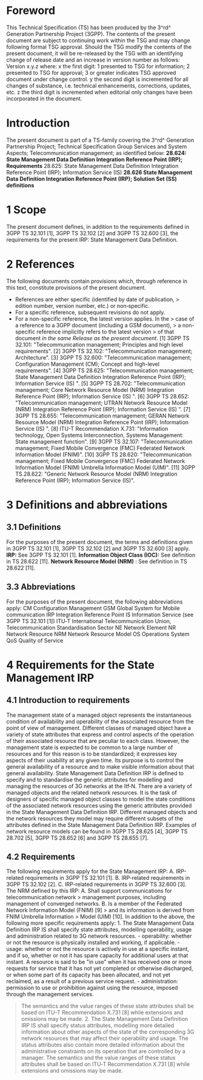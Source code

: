 # Foreword
This Technical Specification (TS) has been produced by the 3^rd^ Generation
Partnership Project (3GPP).
The contents of the present document are subject to continuing work within the
TSG and may change following formal TSG approval. Should the TSG modify the
contents of the present document, it will be re-released by the TSG with an
identifying change of release date and an increase in version number as
follows:
Version x.y.z
where:
x the first digit:
1 presented to TSG for information;
2 presented to TSG for approval;
3 or greater indicates TSG approved document under change control.
y the second digit is incremented for all changes of substance, i.e. technical
enhancements, corrections, updates, etc.
z the third digit is incremented when editorial only changes have been
incorporated in the document.
# Introduction
The present document is part of a TS-family covering the 3^rd^ Generation
Partnership Project; Technical Specification Group Services and System
Aspects; Telecommunication management; as identified below:
**28.624: State Management Data Definition Integration Reference Point (IRP);
Requirements**
28.625: State Management Data Definition Integration Reference Point (IRP);
Information Service (IS)
**28.626 State Management Data Definition Integration Reference Point (IRP);
Solution Set (SS) definitions**
# 1 Scope
The present document defines, in addition to the requirements defined in 3GPP
TS 32.101 [1], 3GPP TS 32.102 [2] and 3GPP TS 32.600 [3], the requirements for
the present IRP: State Management Data Definition.
# 2 References
The following documents contain provisions which, through reference in this
text, constitute provisions of the present document.
  * References are either specific (identified by date of publication, > edition number, version number, etc.) or non‑specific.
  * For a specific reference, subsequent revisions do not apply.
  * For a non-specific reference, the latest version applies. In the > case of a reference to a 3GPP document (including a GSM document), > a non-specific reference implicitly refers to the latest version > of that document _in the same Release as the present document_.
[1] 3GPP TS 32.101: \"Telecommunication management; Principles and high level
requirements\".
[2] 3GPP TS 32.102: \"Telecommunication management; Architecture\".
[3] 3GPP TS 32.600: \"Telecommunication management; Configuration Management
(CM); Concept and high-level requirements\".
[4] 3GPP TS 28.625: \"Telecommunication management; State Management Data
Definition Integration Reference Point (IRP); Information Service (IS) \".
[5] 3GPP TS 28.702: \"Telecommunication management; Core Network Resource
Model (NRM) Integration Reference Point (IRP); Information Service (IS) \".
[6] 3GPP TS 28.652: \"Telecommunication management; UTRAN Network Resource
Model (NRM) Integration Reference Point (IRP); Information Service (IS) \".
[7] 3GPP TS 28.655: \"Telecommunication management; GERAN Network Resource
Model (NRM) Integration Reference Point (IRP); Information Service (IS) \".
[8] ITU-T Recommendation X.731: \"Information technology, Open Systems
Interconnection, Systems Management: State management function\".
[9] 3GPP TS 32.107: \"Telecommunication management; Fixed Mobile Convergence
(FMC) Federated Network Information Model (FNIM)\".
[10] 3GPP TS 28.620: \"Telecommunication management; Fixed Mobile Convergence
(FMC) Federated Network Information Model (FNIM) Umbrella Information Model
(UIM)\".
[11] 3GPP TS.28.622: "Generic Network Resource Model (NRM) Integration
Reference Point (IRP); Information Service (IS)".
# 3 Definitions and abbreviations
## 3.1 Definitions
For the purposes of the present document, the terms and definitions given in
3GPP TS 32.101 [1], 3GPP TS 32.102 [2] and 3GPP TS 32.600 [3] apply.
**IRP:** See 3GPP TS 32.101 [1].
**Information Object Class (IOC):** See definition in TS 28.622 [11].
**Network Resource Model (NRM)** : See definition in TS 28.622 [11].
## 3.3 Abbreviations
For the purposes of the present document, the following abbreviations apply:
CM Configuration Management
GSM Global System for Mobile communication
IRP Integration Reference Point
IS Information Service (see 3GPP TS 32.101 [1])
ITU‑T International Telecommunication Union, Telecommunication Standardisation
Sector
NE Network Element
NR Network Resource
NRM Network Resource Model
OS Operations System
QoS Quality of Service
# 4 Requirements for the State Management IRP
## 4.1 Introduction to requirements
The management state of a managed object represents the instantaneous
condition of availability and operability of the associated resource from the
point of view of management. Different classes of managed object have a
variety of state attributes that express and control aspects of the operation
of their associated resource that are peculiar to each class. However, the
management state is expected to be common to a large number of resources and
for this reason is to be standardized; it expresses key aspects of their
usability at any given time. Its purpose is to control the general
availability of a resource and to make visible information about that general
availability.
State Management Data Definition IRP is defined to specify and to standardise
the generic attributes for modelling and managing the resources of 3G networks
at the Itf‑N. There are a variety of managed objects and the related network
resources. It is the task of designers of specific managed object classes to
model the state conditions of the associated network resources using the
generic attributes provided in the State Management Data Definition IRP.
Different managed objects and the network resources they model may require
different subsets of the attributes defined in the State Management Data
Definition IRP. Examples of network resource models can be found in 3GPP TS
28.625 [4], 3GPP TS 28.702 [5], 3GPP TS 28.652 [6] and 3GPP TS 28.655 [7].
## 4.2 Requirements
The following requirements apply for the State Management IRP:
A. IRP-related requirements in 3GPP TS 32.101 [1].
B. IRP-related requirements in 3GPP TS 32.102 [2].
C. IRP-related requirements in 3GPP TS 32.600 [3].
The NRM defined by this IRP:
A. Shall support communications for telecommunication network > management
purposes, including management of converged networks.
B. Is a member of the Federated Network Information Model (FNIM) [9] > and its
information is derived from FNIM Umbrella Information > Model (UIM) [10].
In addition to the above, the following more specific requirements apply:
1\. The State Management Data Definition IRP IS shall specify state
attributes, modelling operability, usage and administration related to 3G
network resources.
\- operability: whether or not the resource is physically installed and
working, if applicable.
\- usage: whether or not the resource is actively in use at a specific
instant, and if so, whether or not it has spare capacity for additional users
at that instant. A resource is said to be \"in use\" when it has received one
or more requests for service that it has not yet completed or otherwise
discharged, or when some part of its capacity has been allocated, and not yet
reclaimed, as a result of a previous service request.
\- administration: permission to use or prohibition against using the
resource, imposed through the management services.
> The semantics and the value ranges of these state attributes shall be based
> on ITU-T Recommendation X.731 [8] while extensions and omissions may be
> made.
2\. The State Management Data Definition IRP IS shall specify status
attributes, modelling more detailed information about other aspects of the
state of the corresponding 3G network resources that may affect their
operability and usage. The status attributes also contain more detailed
information about the administrative constraints on its operation that are
controlled by a manager. The semantics and the value ranges of these status
attributes shall be based on ITU‑T Recommendation X.731 [8] while extensions
and omissions may be made.
#